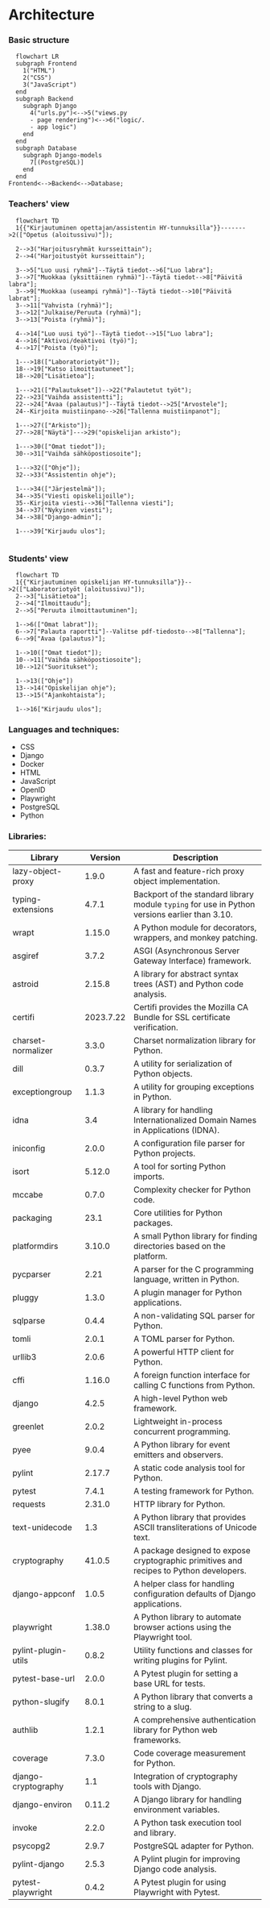# Architecture

### Basic structure
```mermaid
  flowchart LR
  subgraph Frontend
    1("HTML")
    2("CSS")
    3("JavaScript")
  end
  subgraph Backend
    subgraph Django
      4("urls.py")<-->5("views.py
      - page rendering")<-->6("logic/.
      - app logic")
    end
  end
  subgraph Database
    subgraph Django-models
      7[(PostgreSQL)]
    end
  end
Frontend<-->Backend<-->Database;
```
  
### Teachers' view

```mermaid
  flowchart TD
  1{{"Kirjautuminen opettajan/assistentin HY-tunnuksilla"}}------->2(["Opetus (aloitussivu)"]);

  2-->3("Harjoitusryhmät kursseittain");
  2-->4("Harjoitustyöt kursseittain");

  3-->5["Luo uusi ryhmä"]--Täytä tiedot-->6["Luo labra"];
  3-->7["Muokkaa (yksittäinen ryhmä)"]--Täytä tiedot-->8["Päivitä labra"];
  3-->9["Muokkaa (useampi ryhmä)"]--Täytä tiedot-->10["Päivitä labrat"];
  3-->11["Vahvista (ryhmä)"];
  3-->12["Julkaise/Peruuta (ryhmä)"];
  3-->13["Poista (ryhmä)"];

  4-->14["Luo uusi työ"]--Täytä tiedot-->15["Luo labra"];
  4-->16["Aktivoi/deaktivoi (työ)"];
  4-->17["Poista (työ)"];

  1--->18(["Laboratoriotyöt"]);
  18-->19["Katso ilmoittautuneet"];
  18-->20["Lisätietoa"];

  1--->21(["Palautukset"])-->22("Palautetut työt");
  22-->23["Vaihda assistentti"];
  22-->24["Avaa (palautus)"]--Täytä tiedot-->25["Arvostele"];
  24--Kirjoita muistiinpano-->26["Tallenna muistiinpanot"];

  1--->27(["Arkisto"]);
  27-->28["Näytä"]--->29("opiskelijan arkisto");

  1--->30(["Omat tiedot"]);
  30-->31["Vaihda sähköpostiosoite"];

  1--->32(["Ohje"]);
  32-->33("Assistentin ohje");

  1--->34(["Järjestelmä"]);
  34-->35("Viesti opiskelijoille");
  35--Kirjoita viesti-->36["Tallenna viesti"];
  34-->37("Nykyinen viesti");
  34-->38["Django-admin"];

  1--->39["Kirjaudu ulos"];
  
```
### Students' view
```mermaid
  flowchart TD
  1{{"Kirjautuminen opiskelijan HY-tunnuksilla"}}-->2(["Laboratoriotyöt (aloitussivu)"]);
  2-->3["Lisätietoa"];
  2-->4["Ilmoittaudu"];
  2-->5["Peruuta ilmoittautuminen"];

  1-->6(["Omat labrat"]);
  6-->7["Palauta raportti"]--Valitse pdf-tiedosto-->8["Tallenna"];
  6-->9["Avaa (palautus)"];

  1-->10(["Omat tiedot"]);
  10-->11["Vaihda sähköpostiosoite"];
  10-->12("Suoritukset");

  1-->13(["Ohje"])
  13-->14("Opiskelijan ohje");
  13-->15("Ajankohtaista");

  1-->16["Kirjaudu ulos"];
```

### Languages and techniques:
- CSS
- Django
- Docker
- HTML
- JavaScript
- OpenID
- Playwright
- PostgreSQL
- Python

### Libraries:
| Library               | Version     | Description                                                                                     |
|-----------------------|-------------|-------------------------------------------------------------------------------------------------|
| lazy-object-proxy     | 1.9.0       | A fast and feature-rich proxy object implementation.                                            |
| typing-extensions     | 4.7.1       | Backport of the standard library module `typing` for use in Python versions earlier than 3.10. |
| wrapt                 | 1.15.0      | A Python module for decorators, wrappers, and monkey patching.                                   |
| asgiref               | 3.7.2       | ASGI (Asynchronous Server Gateway Interface) framework.                                         |
| astroid               | 2.15.8      | A library for abstract syntax trees (AST) and Python code analysis.                              |
| certifi               | 2023.7.22   | Certifi provides the Mozilla CA Bundle for SSL certificate verification.                         |
| charset-normalizer    | 3.3.0       | Charset normalization library for Python.                                                       |
| dill                  | 0.3.7       | A utility for serialization of Python objects.                                                   |
| exceptiongroup        | 1.1.3       | A utility for grouping exceptions in Python.                                                     |
| idna                  | 3.4         | A library for handling Internationalized Domain Names in Applications (IDNA).                  |
| iniconfig             | 2.0.0       | A configuration file parser for Python projects.                                                 |
| isort                 | 5.12.0      | A tool for sorting Python imports.                                                               |
| mccabe                | 0.7.0       | Complexity checker for Python code.                                                              |
| packaging             | 23.1        | Core utilities for Python packages.                                                              |
| platformdirs          | 3.10.0      | A small Python library for finding directories based on the platform.                            |
| pycparser             | 2.21        | A parser for the C programming language, written in Python.                                      |
| pluggy                | 1.3.0       | A plugin manager for Python applications.                                                        |
| sqlparse              | 0.4.4       | A non-validating SQL parser for Python.                                                          |
| tomli                 | 2.0.1       | A TOML parser for Python.                                                                       |
| urllib3               | 2.0.6       | A powerful HTTP client for Python.                                                               |
| cffi                  | 1.16.0      | A foreign function interface for calling C functions from Python.                                |
| django                | 4.2.5       | A high-level Python web framework.                                                               |
| greenlet              | 2.0.2       | Lightweight in-process concurrent programming.                                                  |
| pyee                  | 9.0.4       | A Python library for event emitters and observers.                                               |
| pylint                | 2.17.7      | A static code analysis tool for Python.                                                          |
| pytest                | 7.4.1       | A testing framework for Python.                                                                  |
| requests              | 2.31.0      | HTTP library for Python.                                                                        |
| text-unidecode        | 1.3         | A Python library that provides ASCII transliterations of Unicode text.                           |
| cryptography          | 41.0.5      | A package designed to expose cryptographic primitives and recipes to Python developers.        |
| django-appconf        | 1.0.5       | A helper class for handling configuration defaults of Django applications.                        |
| playwright            | 1.38.0      | A Python library to automate browser actions using the Playwright tool.                           |
| pylint-plugin-utils   | 0.8.2       | Utility functions and classes for writing plugins for Pylint.                                    |
| pytest-base-url       | 2.0.0       | A Pytest plugin for setting a base URL for tests.                                                |
| python-slugify        | 8.0.1       | A Python library that converts a string to a slug.                                               |
| authlib               | 1.2.1       | A comprehensive authentication library for Python web frameworks.                                 |
| coverage              | 7.3.0       | Code coverage measurement for Python.                                                            |
| django-cryptography   | 1.1         | Integration of cryptography tools with Django.                                                   |
| django-environ        | 0.11.2      | A Django library for handling environment variables.                                              |
| invoke                | 2.2.0       | A Python task execution tool and library.                                                        |
| psycopg2              | 2.9.7       | PostgreSQL adapter for Python.                                                                  |
| pylint-django         | 2.5.3       | A Pylint plugin for improving Django code analysis.                                              |
| pytest-playwright     | 0.4.2       | A Pytest plugin for using Playwright with Pytest.                                                |